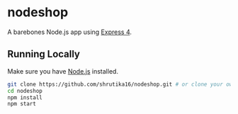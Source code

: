 # nodeshop

A barebones Node.js app using [Express 4](http://expressjs.com/).

## Running Locally

Make sure you have [Node.js](http://nodejs.org/) installed.

```sh
git clone https://github.com/shrutika16/nodeshop.git # or clone your own fork
cd nodeshop
npm install
npm start
```
